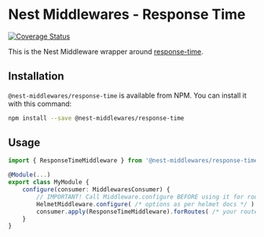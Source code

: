 # Nest Middlewares - Response Time

[![Coverage Status](https://coveralls.io/repos/github/wbhob/nest-middlewares/badge.svg?branch=master)](https://coveralls.io/github/wbhob/nest-middlewares?branch=master)

This is the Nest Middleware wrapper around [response-time](http://www.npmjs.com/package/response-time).

## Installation

`@nest-middlewares/response-time` is available from NPM. You can install it with this command:

```sh
npm install --save @nest-middlewares/response-time
```

## Usage

```ts
import { ResponseTimeMiddleware } from '@nest-middlewares/response-time';

@Module(...)
export class MyModule {
    configure(consumer: MiddlewaresConsumer) {
        // IMPORTANT! Call Middleware.configure BEFORE using it for routes
        HelmetMiddleware.configure( /* options as per helmet docs */ )
        consumer.apply(ResponseTimeMiddleware).forRoutes( /* your routes */ );
    }
}
```
